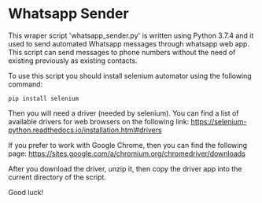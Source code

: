 # Whatsapp Sender

This wraper script 'whatsapp_sender.py' is written using Python 3.7.4 and it used to send automated Whatsapp messages through whatsapp web app. This script can send messages to phone numbers without the need of existing previously as existing contacts.

To use this script you should install selenium automator using the following command:

```
pip install selenium
```
Then you will need a driver (needed by selenium). You can find a list of available drivers for web browsers on the following link:
https://selenium-python.readthedocs.io/installation.html#drivers

If you prefer to work with Google Chrome, then you can find the following page:
https://sites.google.com/a/chromium.org/chromedriver/downloads

After you download the driver, unzip it, then copy the driver app into the current directory of the script.

Good luck!
